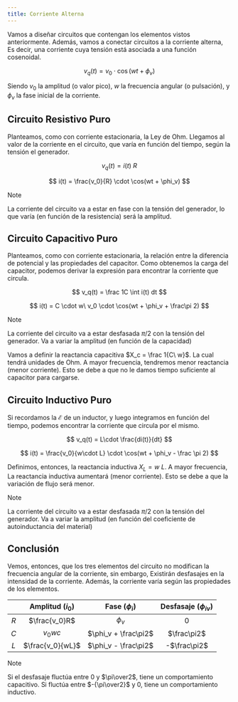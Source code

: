 ```yaml
---
title: Corriente Alterna
---
```


Vamos a diseñar circuitos que contengan los elementos vistos anteriormente. Además, vamos a conectar circuitos a la corriente alterna, Es decir, una corriente cuya tensión está asociada a una función cosenoidal.

$$
v_q(t) = v_0 \cdot \cos(wt + \phi_v)
$$

Siendo $v_0$ la amplitud (o valor pico), $w$ la frecuencia angular (o pulsación), y $\phi_v$ la fase inicial de la corriente.

## Circuito Resistivo Puro

Planteamos, como con corriente estacionaria, la Ley de Ohm. Llegamos al valor de la corriente en el circuito, que varía en función del tiempo, según la tensión el generador.

$$
v_q(t) = i(t)\ R
$$

$$
i(t) = \frac{v_0}{R} \cdot \cos(wt + \phi_v)
$$

> [!note]
> La corriente del circuito va a estar en fase con la tensión del generador, lo que varía (en función de la resistencia) será la amplitud.

## Circuito Capacitivo Puro

Planteamos, como con corriente estacionaria, la relación entre la diferencia de potencial y las propiedades del capacitor. Como obtenemos la carga del capacitor, podemos derivar la expresión para encontrar la corriente que circula.

$$
v_q(t) = \frac 1C \int i(t) dt
$$

$$
i(t) = C \cdot w\ v_0  \cdot \cos(wt + \phi_v + \frac\pi 2)
$$

> [!note]
> La corriente del circuito va a estar desfasada $\pi/2$ con la tensión del generador. Va a variar la amplitud (en función de la capacidad)

Vamos a definir la reactancia capacitiva $X_c = \frac 1{C\ w}$. La cual tendrá unidades de Ohm. A mayor frecuencia, tendremos menor reactancia (menor corriente). Esto se debe a que no le damos tiempo suficiente al capacitor para cargarse.

## Circuito Inductivo Puro

Si recordamos la $\mathcal E$ de un inductor, y luego integramos en función del tiempo, podemos encontrar la corriente que circula por el mismo.

$$
v_q(t) = L\cdot \frac{di(t)}{dt}
$$

$$
i(t) = \frac{v_0}{w\cdot L} \cdot \cos(wt + \phi_v - \frac \pi 2)
$$

Definimos, entonces, la reactancia inductiva $X_L = w\ L$. A mayor frecuencia, La reactancia inductiva aumentará (menor corriente). Esto se debe a que la variación de flujo será menor.

> [!note]
> La corriente del circuito va a estar desfasada $\pi/2$ con la tensión del generador. Va a variar la amplitud (en función del coeficiente de autoinductancia del material)

## Conclusión

Vemos, entonces, que los tres elementos del circuito no modifican la frecuencia angular de la corriente, sin embargo, Existirán desfasajes en la intensidad de la corriente. Además, la corriente varía según las propiedades de los elementos.

|     | Amplitud $(i_0)$ |   Fase $(\phi_i)$    | Desfasaje $(\phi_{iv})$ |
|:---:|:----------------:|:--------------------:|:-----------------------:|
| $R$ |  $\frac{v_0}R$   |       $\phi_v$       |            0            |
| $C$ |     $v_0wc$      | $\phi_v + \frac\pi2$ |       $\frac\pi2$       |
| $L$ | $\frac{v_0}{wL}$ | $\phi_v - \frac\pi2$ |      -$\frac\pi2$       |

> [!note]
> Si el desfasaje fluctúa entre $0$ y $\pi\over2$, tiene un comportamiento capacitivo. Si fluctúa entre $-{\pi\over2}$ y $0$, tiene un comportamiento inductivo.
